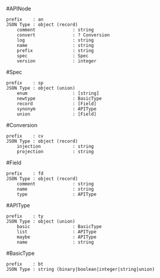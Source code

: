 #APINode



    prefix    : an
    JSON Type : object (record)
        comment              : string               
        convert              : ? Conversion         
        log                  : string               
        name                 : string               
        prefix               : string               
        spec                 : Spec                 
        version              : integer              


#Spec



    prefix    : sp
    JSON Type : object (union)
        enum                 : [string]             
        newtype              : BasicType            
        record               : [Field]              
        synonym              : APIType              
        union                : [Field]              


#Conversion



    prefix    : cv
    JSON Type : object (record)
        injection            : string               
        projection           : string               


#Field



    prefix    : fd
    JSON Type : object (record)
        comment              : string               
        name                 : string               
        type                 : APIType              


#APIType



    prefix    : ty
    JSON Type : object (union)
        basic                : BasicType            
        list                 : APIType              
        maybe                : APIType              
        name                 : string               


#BasicType



    prefix    : bt
    JSON Type : string (binary|boolean|integer|string|union)


